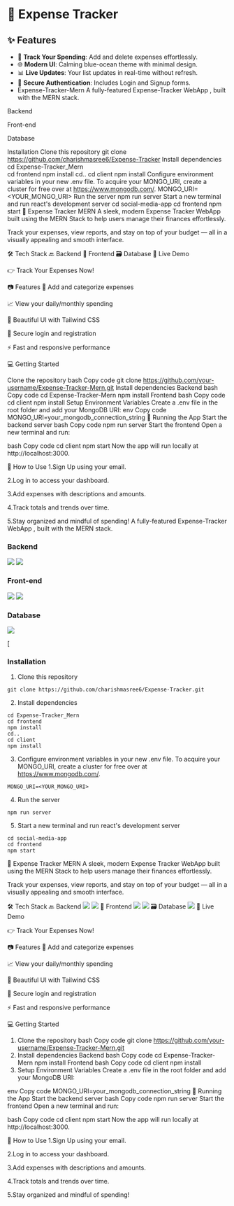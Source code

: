 # 🌊  Expense Tracker

## ✨ Features
- 💸 **Track Your Spending**: Add and delete expenses effortlessly.
- 🌐 **Modern UI**: Calming blue-ocean theme with minimal design.
- 📊 **Live Updates**: Your list updates in real-time without refresh.
- 📝 **Secure Authentication**: Includes Login and Signup forms.
- Expense-Tracker-Mern
A fully-featured Expense-Tracker WebApp , built with the MERN stack.

Backend
 
Front-end

Database

Installation
Clone this repository
git clone https://github.com/charishmasree6/Expense-Tracker
Install dependencies
cd Expense-Tracker_Mern  
cd frontend
npm install
cd..
cd client
npm install
Configure environment variables in your new .env file. To acquire your MONGO_URI, create a cluster for free over at https://www.mongodb.com/.
MONGO_URI=<YOUR_MONGO_URI> 
Run the server
npm run server
Start a new terminal and run react's development server
cd social-media-app
cd frontend
npm start
💸 Expense Tracker MERN A sleek, modern Expense Tracker WebApp built using the MERN Stack to help users manage their finances effortlessly.

Track your expenses, view reports, and stay on top of your budget — all in a visually appealing and smooth interface.

🛠 Tech Stack 🔙 Backend   🎨 Frontend   🗃️ Database  🚀 Live Demo

👉 Track Your Expenses Now!

📷 Features 🧾 Add and categorize expenses

📈 View your daily/monthly spending

🌈 Beautiful UI with Tailwind CSS

🔐 Secure login and registration

⚡ Fast and responsive performance

💻 Getting Started

Clone the repository bash Copy code git clone https://github.com/your-username/Expense-Tracker-Mern.git
Install dependencies Backend bash Copy code cd Expense-Tracker-Mern npm install Frontend bash Copy code cd client npm install
Setup Environment Variables Create a .env file in the root folder and add your MongoDB URI:
env Copy code MONGO_URI=your_mongodb_connection_string 🏁 Running the App Start the backend server bash Copy code npm run server Start the frontend Open a new terminal and run:

bash Copy code cd client npm start Now the app will run locally at http://localhost:3000.

📌 How to Use 1.Sign Up using your email.

2.Log in to access your dashboard.

3.Add expenses with descriptions and amounts.

4.Track totals and trends over time.

5.Stay organized and mindful of spending!
A fully-featured Expense-Tracker WebApp , built with the MERN stack.


### Backend 
<img src="https://img.shields.io/badge/Node.js-43853D?style=for-the-badge&logo=node.js&logoColor=white" /> <img src="https://img.shields.io/badge/Express.js-404D59?style=for-the-badge" /> 
### Front-end
<img src="https://img.shields.io/badge/React-20232A?style=for-the-badge&logo=react&logoColor=61DAFB"/> <img src="https://img.shields.io/badge/Tailwind_CSS-38B2AC?style=for-the-badge&logo=tailwind-css&logoColor=white"/>
### Database 
<img src="https://img.shields.io/badge/MongoDB-4EA94B?style=for-the-badge&logo=mongodb&logoColor=white"/>

[
### Installation
1) Clone this repository  
```
git clone https://github.com/charishmasree6/Expense-Tracker.git
```
2) Install dependencies  
```
cd Expense-Tracker_Mern  
cd frontend
npm install
cd..
cd client
npm install
```
3) Configure environment variables in your new .env file. To acquire your MONGO_URI, create a cluster for free over at https://www.mongodb.com/.
```
MONGO_URI=<YOUR_MONGO_URI> 
```
4) Run the server
```
npm run server
```
5) Start a new terminal and run react's development server
```
cd social-media-app
cd frontend
npm start
```
💸 Expense Tracker MERN
A sleek, modern Expense Tracker WebApp built using the MERN Stack to help users manage their finances effortlessly.

Track your expenses, view reports, and stay on top of your budget — all in a visually appealing and smooth interface.

🛠 Tech Stack
🔙 Backend
<img src="https://img.shields.io/badge/Node.js-43853D?style=for-the-badge&logo=node.js&logoColor=white" /> <img src="https://img.shields.io/badge/Express.js-404D59?style=for-the-badge" />
🎨 Frontend
<img src="https://img.shields.io/badge/React-20232A?style=for-the-badge&logo=react&logoColor=61DAFB"/> <img src="https://img.shields.io/badge/Tailwind_CSS-38B2AC?style=for-the-badge&logo=tailwind-css&logoColor=white"/>
🗃️ Database
<img src="https://img.shields.io/badge/MongoDB-4EA94B?style=for-the-badge&logo=mongodb&logoColor=white"/>
🚀 Live Demo

👉 Track Your Expenses Now!

📷 Features
🧾 Add and categorize expenses

📈 View your daily/monthly spending

🌈 Beautiful UI with Tailwind CSS

🔐 Secure login and registration

⚡ Fast and responsive performance

💻 Getting Started
1. Clone the repository
bash
Copy code
git clone https://github.com/your-username/Expense-Tracker-Mern.git
2. Install dependencies
Backend
bash
Copy code
cd Expense-Tracker-Mern
npm install
Frontend
bash
Copy code
cd client
npm install
3. Setup Environment Variables
Create a .env file in the root folder and add your MongoDB URI:

env
Copy code
MONGO_URI=your_mongodb_connection_string
🏁 Running the App
Start the backend server
bash
Copy code
npm run server
Start the frontend
Open a new terminal and run:

bash
Copy code
cd client
npm start
Now the app will run locally at http://localhost:3000.

📌 How to Use
1.Sign Up using your email.

2.Log in to access your dashboard.

3.Add expenses with descriptions and amounts.

4.Track totals and trends over time.

5.Stay organized and mindful of spending!



